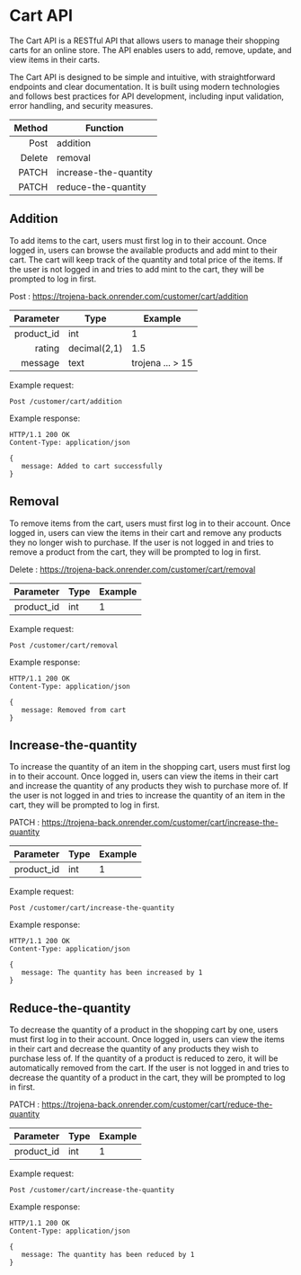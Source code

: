 # Cart API 

The Cart API is a RESTful API that allows users to manage their shopping carts for an online store. The API enables users to add, remove, update, and view items in their carts.

The Cart API is designed to be simple and intuitive, with straightforward endpoints and clear documentation. It is built using modern technologies and follows best practices for API development, including input validation, error handling, and security measures.

| Method | Function   |
|-------:|------------|
|   Post | addition |
| Delete | removal     |
|  PATCH | increase-the-quantity |
|  PATCH | reduce-the-quantity |

## Addition

To add items to the cart, users must first log in to their account. Once logged in, users can browse the available products and add mint to their cart. The cart will keep track of the quantity and total price of the items. If the user is not logged in and tries to add mint to the cart, they will be prompted to log in first.

Post :  https://trojena-back.onrender.com/customer/cart/addition

|   Parameter | Type                  | Example          |
|------------:|-----------------------|------------------|
|  product_id | int              | 1                |
| rating | decimal(2,1)   | 1.5              |
|  message | text   | trojena ... > 15 |

Example request:
```
Post /customer/cart/addition
```
Example response:

```
HTTP/1.1 200 OK
Content-Type: application/json

{
   message: Added to cart successfully
}
```

## Removal

To remove items from the cart, users must first log in to their account. Once logged in, users can view the items in their cart and remove any products they no longer wish to purchase. If the user is not logged in and tries to remove a product from the cart, they will be prompted to log in first.

Delete :  https://trojena-back.onrender.com/customer/cart/removal

|   Parameter | Type                  | Example |
|------------:|-----------------------|---------|
|  product_id | int              | 1       |

Example request:
```
Post /customer/cart/removal
```
Example response:

```
HTTP/1.1 200 OK
Content-Type: application/json

{
   message: Removed from cart
}
```

## Increase-the-quantity

To increase the quantity of an item in the shopping cart, users must first log in to their account. Once logged in, users can view the items in their cart and increase the quantity of any products they wish to purchase more of. If the user is not logged in and tries to increase the quantity of an item in the cart, they will be prompted to log in first.

PATCH :  https://trojena-back.onrender.com/customer/cart/increase-the-quantity

|   Parameter | Type                   | Example |
|------------:|------------------------|---------|
|  product_id | int               | 1       |

Example request:
```
Post /customer/cart/increase-the-quantity
```
Example response:

```
HTTP/1.1 200 OK
Content-Type: application/json

{
   message: The quantity has been increased by 1
}
```

## Reduce-the-quantity
To decrease the quantity of a product in the shopping cart by one, users must first log in to their account. Once logged in, users can view the items in their cart and decrease the quantity of any products they wish to purchase less of. If the quantity of a product is reduced to zero, it will be automatically removed from the cart. If the user is not logged in and tries to decrease the quantity of a product in the cart, they will be prompted to log in first.

PATCH :  https://trojena-back.onrender.com/customer/cart/reduce-the-quantity

|   Parameter | Type             | Example |
|------------:|------------------|---------|
|  product_id | int              | 1       |

Example request:
```
Post /customer/cart/increase-the-quantity
```
Example response:

```
HTTP/1.1 200 OK
Content-Type: application/json

{
   message: The quantity has been reduced by 1
}
```